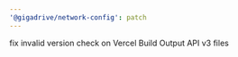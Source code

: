 ```yaml
---
'@gigadrive/network-config': patch
---
```


fix invalid version check on Vercel Build Output API v3 files
